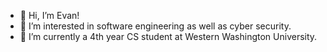 - 👋 Hi, I’m Evan!
- 👀 I’m interested in software engineering as well as cyber security.
- 🌱 I’m currently a 4th year CS student at Western Washington University.


<!---
evanistyping/evanistyping is a ✨ special ✨ repository because its `README.md` (this file) appears on your GitHub profile.
You can click the Preview link to take a look at your changes.
--->
